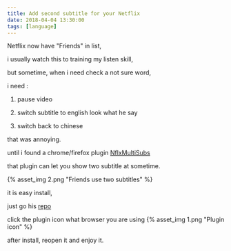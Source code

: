 ```yaml
---
title: Add second subtitle for your Netflix
date: 2018-04-04 13:30:00
tags: [language]
---
```


Netflix now have "Friends" in list,

i usually watch this to training my listen skill,

but sometime, when i need check a not sure word,

i need :

1. pause video

2. switch subtitle to english look what he say

3. switch back to chinese

that was annoying.

until i found a chrome/firefox plugin [NflxMultiSubs](https://github.com/dannvix/NflxMultiSubs)

<!--more-->

that plugin can let you show two subtitle at sometime.

{% asset_img 2.png "Friends use two subtitles" %}

it is easy install,

just go his [repo](https://github.com/dannvix/NflxMultiSubs)

click the plugin icon what browser you are using
{% asset_img 1.png "Plugin icon" %}

after install, reopen it and enjoy it.

